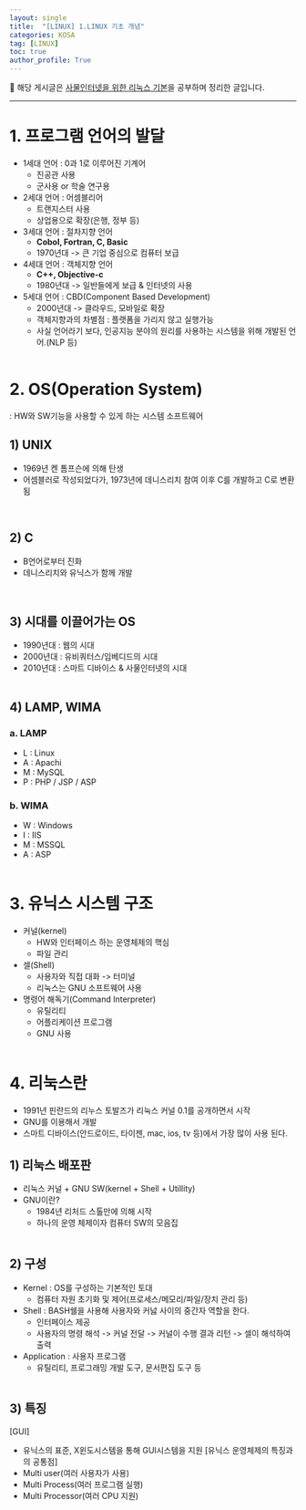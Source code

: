 ```yaml
---
layout: single
title:  "[LINUX] 1.LINUX 기초 개념"
categories: KOSA
tag: [LINUX]
toc: true
author_profile: True
---
```


<head>
  <style>
    table.dataframe {
      white-space: normal;
      width: 100%;
      height: 240px;
      display: block;
      overflow: auto;
      font-family: Arial, sans-serif;
      font-size: 0.9rem;
      line-height: 20px;
      text-align: center;
      border: 0px !important;
    }

    table.dataframe th {
      text-align: center;
      font-weight: bold;
      padding: 8px;
    }

    table.dataframe td {
      text-align: center;
      padding: 8px;
    }

    table.dataframe tr:hover {
      background: #b8d1f3; 
    }

    .output_prompt {
      overflow: auto;
      font-size: 0.9rem;
      line-height: 1.45;
      border-radius: 0.3rem;
      -webkit-overflow-scrolling: touch;
      padding: 0.8rem;
      margin-top: 0;
      margin-bottom: 15px;
      font: 1rem Consolas, "Liberation Mono", Menlo, Courier, monospace;
      color: $code-text-color;
      border: solid 1px $border-color;
      border-radius: 0.3rem;
      word-break: normal;
      white-space: pre;
    }

  .dataframe tbody tr th:only-of-type {
      vertical-align: middle;
  }

  .dataframe tbody tr th {
      vertical-align: top;
  }

  .dataframe thead th {
      text-align: center !important;
      padding: 8px;
  }

  .page__content p {
      margin: 0 0 0px !important;
  }

  .page__content p > strong {
    font-size: 0.8rem !important;
  }

  </style>
</head>


📍 해당 게시글은 [사물인터넷을 위한 리눅스 기본](https://sesac.seoul.kr/course/active/detail.do)을 공부하며 정리한 글입니다.

---

# **1.  프로그램 언어의 발달**

- 1세대 언어 : 0과 1로 이루어진 기계어
    - 진공관 사용
    - 군사용 or 학술 연구용
- 2세대 언어 : 어셈블리어
    - 트랜지스터 사용
    - 상업용으로 확장(은행, 정부 등)
- 3세대 언어 : 절차지향 언어
    - **Cobol, Fortran, C, Basic**
    - 1970년대 -> 큰 기업 중심으로 컴퓨터 보급
- 4세대 언어 : 객체지향 언어
    - **C++, Objective-c**
    - 1980년대 -> 일반들에게 보급 & 인터넷의 사용
- 5세대 언어 : CBD(Component Based Development)
    - 2000년대 -> 클라우드, 모바일로 확장
    - 객체지향과의 차별점 : 플랫폼을 가리지 않고 실행가능
    - 사실 언어라기 보다, 인공지능 분야의 원리를 사용하는 시스템을 위해 개발된 언어.(NLP 등)
    <br><br>

# 2. OS(Operation System)

: HW와 SW기능을 사용할 수 있게 하는 시스템 소프트웨어

## 1) UNIX

- 1969년 켄 톰프슨에 의해 탄생
- 어셈블러로 작성되었다가, 1973년에 데니스리치 참여 이후 C를 개발하고 C로 변환됨
<br>

## 2) C

- B언어로부터 진화
- 데니스리치와 유닉스가 함께 개발
<br>

## 3) 시대를 이끌어가는 OS

- 1990년대 : 웹의 시대
- 2000년대 : 유비쿼터스/임베디드의 시대
- 2010년대 : 스마트 디바이스 & 사물인터넷의 시대
<br><br>

## 4) LAMP, WIMA

### a. LAMP

- L : Linux
- A : Apachi
- M : MySQL
- P : PHP / JSP / ASP

### b. WIMA

- W : Windows
- I : IIS
- M : MSSQL
- A : ASP
<br><br>

# 3. 유닉스 시스템 구조

- 커널(kernel)
    - HW와 인터페이스 하는 운영체제의 핵심
    - 파일 관리
- 셀(Shell)
    - 사용자와 직접 대화 -> 터미널
    - 리눅스는 GNU 소프트웨어 사용
- 명령어 해독기(Command Interpreter)
    - 유틸리티
    - 어플리케이션 프로그램
    - GNU 사용
    <br><br>

# 4. 리눅스란

- 1991년 핀란드의 리누스 토발즈가 리눅스 커널 0.1를 공개하면서 시작
- GNU를 이용해서 개발
- 스마트 디바이스(안드로이드, 타이젠, mac, ios, tv 등)에서 가장 많이 사용 된다.

## 1) 리눅스 배포판

- 리눅스 커널 + GNU SW(kernel + Shell + Utillity)
- GNU이란?
    - 1984년 리처드 스톨만에 의해 시작
    - 하나의 운영 체제이자 컴퓨터 SW의 모음집
    <br>

## 2) 구성

- Kernel : OS를 구성하는 기본적인 토대
    - 컴퓨터 자원 초기화 및 제어(프로세스/메모리/파일/장치 관리 등)
- Shell : BASH쉘을 사용해 사용자와 커넗 사이의 중간자 역할을 한다.
    - 인터페이스 제공
    - 사용자의 명령 해석 -> 커널 전달 -> 커널이 수행 결과 리턴 -> 셀이 해석하여 출력
- Application : 사용자 프로그램
    - 유틸리티, 프로그래밍 개발 도구, 문서편집 도구 등
    <br>

## 3) 특징

[GUI]

- 유닉스의 표준, X윈도시스템을 통해 GUI시스템을 지원
[유닉스 운영체제의 특징과의 공통점]
- Multi user(여러 사용자가 사용)
- Multi Process(여러 프로그램 실행)
- Multi Processor(여러 CPU 지원)
<br><br>
<br><br><br>
